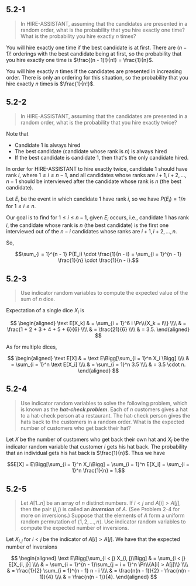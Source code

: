 ## 5.2-1

> In $\text{HIRE-ASSISTANT}$, assuming that the candidates are presented in a random order, what is the probability that you hire exactly one time? What is the probability you hire exactly $n$ times?

You will hire exactly one time if the best candidate is at first. There are $(n − 1)!$ orderings with the best candidate being at first, so the probability that you hire exactly one time is $\frac{(n - 1)!}{n!} = \frac{1}{n}$.

You will hire exactly $n$ times if the candidates are presented in increasing order. There is only an ordering for this situation, so the probability that you hire exactly $n$ times is $\frac{1}{n!}$.

## 5.2-2

> In $\text{HIRE-ASSISTANT}$, assuming that the candidates are presented in a random order, what is the probability that you hire exactly twice?

Note that

- Candidate $1$ is always hired
- The best candidate (candidate whose rank is $n$) is always hired
- If the best candidate is candidate $1$, then that's the only candidate hired.

In order for $\text{HIRE-ASSISTANT}$ to hire exactly twice, candidate $1$ should have rank $i$, where $1 \le i \le n - 1$, and all candidates whose ranks are $i + 1, i + 2, \dots, n - 1$ should be interviewed after the candidate whose rank is $n$ (the best candidate).

Let $E_i$ be the event in which candidate $1$ have rank $i$, so we have $P(E_i) = 1 / n$ for $1 \le i \le n$.

Our goal is to find for $1 \le i \le n - 1$, given $E_i$ occurs, i.e., candidate $1$ has rank $i$, the candidate whose rank is $n$ (the best candidate) is the first one interviewed out of the $n - i$ candidates whose ranks are $i + 1, i + 2, \dots, n$.

So,

$$\sum_{i = 1}^{n - 1} P(E_i) \cdot \frac{1}{n - i} = \sum_{i = 1}^{n - 1} \frac{1}{n} \cdot \frac{1}{n - i}.$$

## 5.2-3

> Use indicator random variables to compute the expected value of the sum of $n$ dice.

Expectation of a single dice $X_i$ is

$$
\begin{aligned}
\text E[X_k] & = \sum_{i = 1}^6 i \Pr\\{X_k = i\\} \\\\
             & = \frac{1 + 2 + 3 + 4 + 5 + 6}{6} \\\\
             & = \frac{21}{6} \\\\
             & = 3.5.
\end{aligned}
$$

As for multiple dices,

$$
\begin{aligned}
\text E[X] & = \text E\Bigg[\sum_{i = 1}^n X_i \Bigg] \\\\
           & = \sum_{i = 1}^n \text E[X_i] \\\\
           & = \sum_{i = 1}^n 3.5 \\\\
           & = 3.5 \cdot n.
\end{aligned}
$$

## 5.2-4

> Use indicator random variables to solve the following problem, which is known as the **_hat-check problem_**. Each of $n$ customers gives a hat to a hat-check person at a restaurant. The hat-check person gives the hats back to the customers in a random order. What is the expected number of customers who get back their hat?

Let $X$ be the number of customers who get back their own hat and $X_i$ be the indicator random variable that customer $i$ gets his hat back. The probability that an individual gets his hat back is $\frac{1}{n}$. Thus we have

$$E[X] = E\Bigg[\sum_{i = 1}^n X_i\Bigg] = \sum_{i = 1}^n E[X_i] = \sum_{i = 1}^n \frac{1}{n} = 1.$$

## 5.2-5

> Let $A[1..n]$ be an array of $n$ distinct numbers. If $i < j$ and $A[i] > A[j]$, then the pair $(i, j)$ is called an **_inversion_** of $A$. (See Problem 2-4 for more on inversions.) Suppose that the elements of $A$ form a uniform random permutation of $\langle 1, 2, \ldots, n \rangle$. Use indicator random variables to compute the expected number of inversions.

Let $X_{i, j}$ for $i < j$ be the indicator of $A[i] > A[j]$. We have that the expected number of inversions

$$
\begin{aligned}
\text E\Bigg[\sum_{i < j} X_{i, j}\Bigg]
    & = \sum_{i < j} E[X_{i, j}] \\\\
    & = \sum_{i = 1}^{n - 1}\sum_{j = i + 1}^n \Pr\\{A[i] > A[j]\\} \\\\
    & = \frac{1}{2} \sum_{i = 1}^{n - 1} n - i \\\\
    & = \frac{n(n - 1)}{2} - \frac{n(n - 1)}{4} \\\\
    & = \frac{n(n - 1)}{4}.
\end{aligned}
$$
